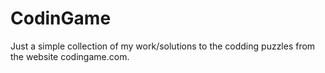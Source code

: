 # CodinGame
Just a simple collection of my work/solutions to the codding puzzles from the website codingame.com.

